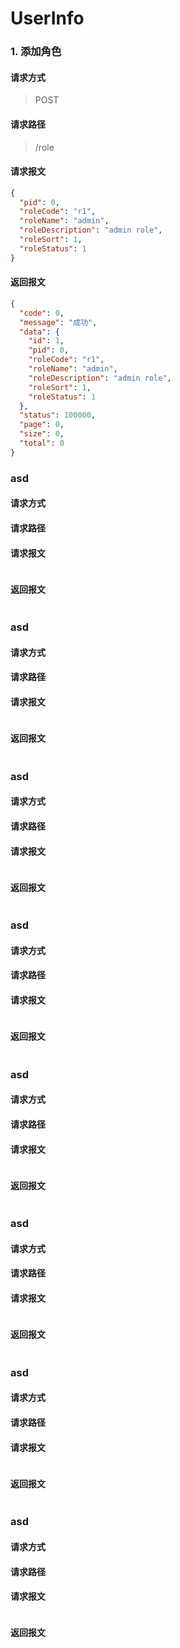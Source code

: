 # UserInfo

### 1. 添加角色

#### 请求方式

> POST

#### 请求路径

> /role

#### 请求报文

```json
{
  "pid": 0,
  "roleCode": "r1",
  "roleName": "admin",
  "roleDescription": "admin role",
  "roleSort": 1,
  "roleStatus": 1
}
```

#### 返回报文

```json
{
  "code": 0,
  "message": "成功",
  "data": {
    "id": 1,
    "pid": 0,
    "roleCode": "r1",
    "roleName": "admin",
    "roleDescription": "admin role",
    "roleSort": 1,
    "roleStatus": 1
  },
  "status": 100000,
  "page": 0,
  "size": 0,
  "total": 0
}
```

### asd

#### 请求方式

>

#### 请求路径

>

#### 请求报文

```json

```

#### 返回报文

```json

```

### asd

#### 请求方式

>

#### 请求路径

>

#### 请求报文

```json

```

#### 返回报文

```json

```

### asd

#### 请求方式

>

#### 请求路径

>

#### 请求报文

```json

```

#### 返回报文

```json

```

### asd

#### 请求方式

>

#### 请求路径

>

#### 请求报文

```json

```

#### 返回报文

```json

```

### asd

#### 请求方式

>

#### 请求路径

>

#### 请求报文

```json

```

#### 返回报文

```json

```

### asd

#### 请求方式

>

#### 请求路径

>

#### 请求报文

```json

```

#### 返回报文

```json

```

### asd

#### 请求方式

>

#### 请求路径

>

#### 请求报文

```json

```

#### 返回报文

```json

```

### asd

#### 请求方式

>

#### 请求路径

>

#### 请求报文

```json

```

#### 返回报文

```json

```